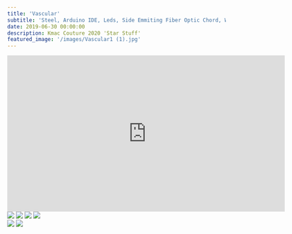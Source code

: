 ```yaml
---
title: 'Vascular'
subtitle: 'Steel, Arduino IDE, Leds, Side Emmiting Fiber Optic Chord, Wire, Fishing Line, Arduino Nano, Heart Beat Sensor'
date: 2019-06-30 00:00:00
description: Kmac Couture 2020 'Star Stuff'
featured_image: '/images/Vascular1 (1).jpg'
---
```




<iframe src="https://www.youtube.com/embed/4y7NLXvAtT4?start=55" width="640" height="360" frameborder="0" webkitallowfullscreen mozallowfullscreen allowfullscreen></iframe>

<div class="gallery" data-columns="3">
	<img src="/images/Vascular2 (1).jpg">
	<img src="/images/Vascular1 (1).jpg">
	<img src="/images/Vascular1.jpg">
	<img src="/images/Vascular2.jpg">
</div>

<div class="gallery" data-columns="1">
	<img src="/images/Vascular1.jpg">
	<img src="/images/Vascular2.jpg">
</div>
